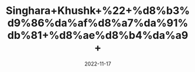 ---
title: 'Singhara+Khushk+%22+%d8%b3%d9%86%da%af%d8%a7%da%91%db%81+%d8%ae%d8%b4%da%a9+'
date: '2022-11-17' 
metatag: '' 
inventory: '0' 
draft: false 
# meta description 
shortDescripton: '+Indian+Dried+Water+Chestnut+%22+It+treats+Hypertension+and+It+also+Promotes+Quenches+Thirst.'
description: 'Herbs+%d8%ac%da%91%db%8c+%d8%a8%d9%88%d9%b9%db%8c'
longdescription: ''
tags: ''
brand: ''
subCategory: ''
unit: '50 gm-Pk'
sellCount: '0'
featured: True
# product Price
price: '60.0'
# Product Short Description
shortDescription: '+Indian+Dried+Water+Chestnut+%22+It+treats+Hypertension+and+It+also+Promotes+Quenches+Thirst.'
productID: '95E1DE4B-1029-ED11-9968-005056B3A416'
type: 'products'
category: 'Herbs+%d8%ac%da%91%db%8c+%d8%a8%d9%88%d9%b9%db%8c' 
thumnailproduct: 'https://eraconnect.blob.core.windows.net/product-images/aminsaddiquidawakhana/95E1DE4B-1029-ED11-9968-005056B3A416.webp' 
images:
  - image: 'https://eraconnect.blob.core.windows.net/product-images/aminsaddiquidawakhana/95E1DE4B-1029-ED11-9968-005056B3A416.webp'  
Variants:
---